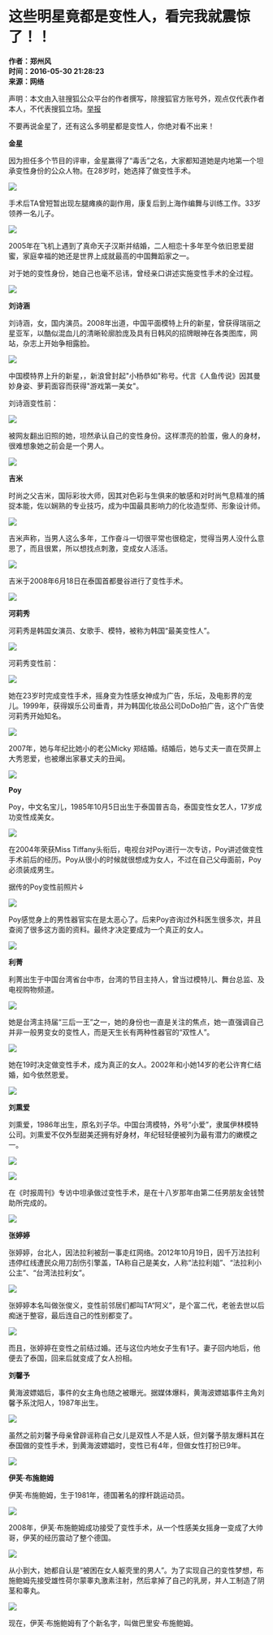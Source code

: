# 这些明星竟都是变性人，看完我就震惊了！！

**作者：郑州风**  
**时间：2016-05-30 21:28:23**  
**来源：网络**  

声明：本文由入驻搜狐公众平台的作者撰写，除搜狐官方账号外，观点仅代表作者本人，不代表搜狐立场。[举报](https://quan.sohu.com/q/545c9b6bf6c43b5569fe64a2)

不要再说金星了，还有这么多明星都是变性人，你绝对看不出来！

**金星**

因为担任多个节目的评审，金星赢得了“毒舌”之名，大家都知道她是内地第一个坦承变性身份的公众人物。在28岁时，她选择了做变性手术。

![](https://img.mp.itc.cn/upload/20160531/8a38796798eb4774bc03dd470bddb1ea_th.jpg)

手术后TA曾短暂出现左腿瘫痪的副作用，康复后到上海作编舞与训练工作。33岁领养一名儿子。

![](https://img.mp.itc.cn/upload/20160531/87761b75d9ba4867ac43931190a064fb.jpg)

2005年在飞机上遇到了真命天子汉斯并结婚，二人相恋十多年至今依旧恩爱甜蜜，家庭幸福的她还是世界上成就最高的中国舞蹈家之一。

对于她的变性身份，她自己也毫不忌讳，曾经亲口讲述实施变性手术的全过程。

![](https://img.mp.itc.cn/upload/20160531/ec778c03d57c42638995aa05405992b9_th.jpg)

**刘诗涵**

刘诗涵，女，国内演员。2008年出道，中国平面模特上升的新星，曾获得瑞丽之星亚军，以酷似混血儿的清晰轮廓脸庞及具有日韩风的招牌眼神在各类图库，网站，杂志上开始争相露脸。

![](https://img.mp.itc.cn/upload/20160531/4a58d8d118c4474891587e69aae80f84_th.jpg)

中国模特界上升的新星，，新浪曾封起"小杨恭如"称号。代言《人鱼传说》因其曼妙身姿、萝莉面容而获得"游戏第一美女"。

刘诗涵变性前：

![](https://img.mp.itc.cn/upload/20160531/404acf75dcb748e8bf2f5de1bca86767_th.jpg)

被网友翻出旧照的她，坦然承认自己的变性身份。这样漂亮的脸蛋，傲人的身材，很难想象她之前会是一个男人。

![](https://img.mp.itc.cn/upload/20160531/e97d1eb12f2a4b2d8588ab9fc5f1ee00_th.jpg)

**吉米**

时尚之父吉米，国际彩妆大师，因其对色彩与生俱来的敏感和对时尚气息精准的捕捉本能，佐以娴熟的专业技巧，成为中国最具影响力的化妆造型师、形象设计师。

![](https://img.mp.itc.cn/upload/20160531/ef8b51e507574fbf93052b3d7290cd93_th.jpg)

吉米声称，当男人这么多年，工作奋斗一切很平常也很稳定，觉得当男人没什么意思了，而且很累，所以想找点刺激，变成女人活活。

![](https://img.mp.itc.cn/upload/20160531/5ffd6a30934846659ef9de13add1a95f_th.jpg)

吉米于2008年6月18日在泰国首都曼谷进行了变性手术。

![](https://img.mp.itc.cn/upload/20160531/1426a3461dad406ab67dd8853d40a3d4_th.jpg)

**河莉秀**

河莉秀是韩国女演员、女歌手、模特，被称为韩国“最美变性人”。

![](https://img.mp.itc.cn/upload/20160531/9dc44817485b42f994e390ca1c588701_th.jpg)

河莉秀变性前：

![](https://img.mp.itc.cn/upload/20160531/ccd721c94f104aaeb8fd33abbf1e5d6b_th.jpg)

她在23岁时完成变性手术，摇身变为性感女神成为广告，乐坛，及电影界的宠儿。1999年，获得娱乐公司垂青，并为韩国化妆品公司DoDo拍广告，这个广告使河莉秀开始知名。

![](https://img.mp.itc.cn/upload/20160531/7d63d49110524b34840dca3ea3aadda0_th.jpg)

2007年，她与年纪比她小的老公Micky 郑结婚。结婚后，她与丈夫一直在荧屏上大秀恩爱，也被爆出家暴丈夫的丑闻。

![](https://img.mp.itc.cn/upload/20160531/95088a1d653d46c89ae8b8a13130747e_th.jpg)

**Poy**

Poy，中文名宝儿，1985年10月5日出生于泰国普吉岛，泰国变性女艺人，17岁成功变性成美女。

![](https://img.mp.itc.cn/upload/20160531/dfa1718772fc4368b3b1e75d601d3f6c_th.jpg)

在2004年荣获Miss Tiffany头衔后，电视台对Poy进行一次专访，Poy讲述做变性手术前后的经历。Poy从很小的时候就很想成为女人，不过在自己父母面前，Poy必须装成男生。

据传的Poy变性前照片↓

![](https://img.mp.itc.cn/upload/20160531/d3800b986c534a42bd6b2e76cc0f1571.jpg)

Poy感觉身上的男性器官实在是太恶心了。后来Poy咨询过外科医生很多次，并且查阅了很多这方面的资料。最终才决定要成为一个真正的女人。

![](https://img.mp.itc.cn/upload/20160531/dd15708bce474331a26798d9d6047451_th.jpg)

**利菁**

利菁出生于中国台湾省台中市，台湾的节目主持人，曾当过模特儿、舞台总监、及电视购物频道。

![](https://img.mp.itc.cn/upload/20160531/30ba7bfa1bbb47198938fc6eefc4393d_th.jpg)

她是台湾主持届“三后一王”之一，她的身份也一直是关注的焦点，她一直强调自己并非一般男变女的变性人，而是天生长有两种性器官的“双性人”。

![](https://img.mp.itc.cn/upload/20160531/67000837b1b049018f778c04ef4b38b4_th.jpg)

她在19时决定做变性手术，成为真正的女人。2002年和小她14岁的老公许育仁结婚，如今依然恩爱。

![](https://img.mp.itc.cn/upload/20160531/dbad0cdd825748c3ba27160cc2beeaaa_th.jpg)

**刘熏爱**

刘熏爱，1986年出生，原名刘子华。中国台湾模特，外号“小爱”，隶属伊林模特公司。刘熏爱不仅外型甜美还拥有好身材，年纪轻轻便被列为最有潜力的嫩模之一。

![](https://img.mp.itc.cn/upload/20160531/1a18fb75ab034e73844d0c934a2afce9_th.jpg)

![](https://img.mp.itc.cn/upload/20160531/6cc1b1a4fba4427b8d1a6671865a965f_th.jpg)

在《时报周刊》专访中坦承做过变性手术，是在十八岁那年由第二任男朋友金钱赞助所完成的。

![](https://img.mp.itc.cn/upload/20160531/361dbc2a54bd44619876813400201743_th.jpg)

**张婷婷**

张婷婷，台北人，因法拉利被刮一事走红网络。2012年10月19日，因千万法拉利违停红线遭民众用刀刮伤引擎盖，TA称自己是美女，人称“法拉利姐”、“法拉利小公主”、“台湾法拉利女”。

![](https://img.mp.itc.cn/upload/20160531/c7db1a9869d841a8a5bcab62ff080ac9_th.jpg)

张婷婷本名叫做张俊义，变性前邻居们都叫TA“阿义”，是个富二代，老爸去世以后痴迷于整容，最后连自己的性别都变了。

![](https://img.mp.itc.cn/upload/20160531/2f6bd1ce1692415fac5bc4b7413279e9_th.jpg)

而且，张婷婷在变性之前结过婚。还与这位内地女子生有1子。妻子回内地后，他便去了泰国，回来后就变成了女人扮相。

**刘馨予**

黄海波嫖娼后，事件的女主角也随之被曝光。据媒体爆料，黄海波嫖娼事件主角刘馨予系沈阳人，1987年出生。

![](https://img.mp.itc.cn/upload/20160531/53283a97e9ba4ebe8e9faa912c32a110_th.jpg)

虽然之前刘馨予母亲曾辟谣称自己女儿是双性人不是人妖，但刘馨予朋友爆料其在泰国做的变性手术，到黄海波嫖娼时，变性已有4年，但做女性打扮已9年。

![](https://img.mp.itc.cn/upload/20160531/5159017b7e084c4fbd6cdbd4a818a844.jpg)

**伊芙·布施鲍姆**

伊芙·布施鲍姆，生于1981年，德国著名的撑杆跳运动员。

![](https://img.mp.itc.cn/upload/20160531/efbfe0af492d4c768a14b645b4f4518a_th.jpg)

2008年，伊芙·布施鲍姆成功接受了变性手术，从一个性感美女摇身一变成了大帅哥，伊芙的经历震动了整个德国。

![](https://img.mp.itc.cn/upload/20160531/29bc2c49e6cc4443aaed7e7f529c2f3f_th.jpg)

从小到大，她都自认是“被困在女人躯壳里的男人”。为了实现自己的变性梦想，布施鲍姆先接受雄性荷尔蒙睾丸激素注射，然后拿掉了自己的乳房，并人工制造了阴茎和睾丸。

![](https://img.mp.itc.cn/upload/20160531/832e1b71f12748958b9f2f0a19f5ffbb_th.jpg)

现在，伊芙·布施鲍姆有了个新名字，叫做巴里安·布施鲍姆。